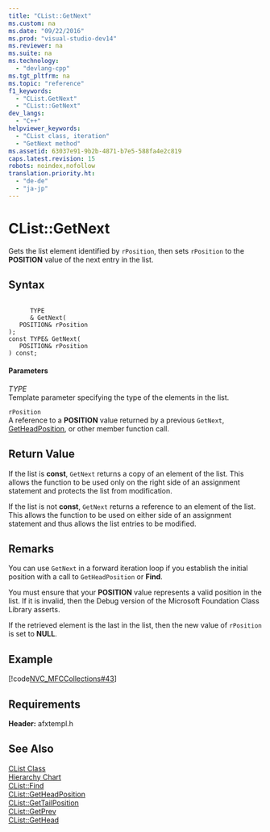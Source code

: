 ```yaml
---
title: "CList::GetNext"
ms.custom: na
ms.date: "09/22/2016"
ms.prod: "visual-studio-dev14"
ms.reviewer: na
ms.suite: na
ms.technology: 
  - "devlang-cpp"
ms.tgt_pltfrm: na
ms.topic: "reference"
f1_keywords: 
  - "CList.GetNext"
  - "CList::GetNext"
dev_langs: 
  - "C++"
helpviewer_keywords: 
  - "CList class, iteration"
  - "GetNext method"
ms.assetid: 63037e91-9b2b-4871-b7e5-588fa4e2c819
caps.latest.revision: 15
robots: noindex,nofollow
translation.priority.ht: 
  - "de-de"
  - "ja-jp"
---
```

# CList::GetNext
Gets the list element identified by `rPosition`, then sets `rPosition` to the **POSITION** value of the next entry in the list.  
  
## Syntax  
  
```  
  
      TYPE  
      & GetNext(  
   POSITION& rPosition   
);  
const TYPE& GetNext(   
   POSITION& rPosition    
) const;  
```  
  
#### Parameters  
 *TYPE*  
 Template parameter specifying the type of the elements in the list.  
  
 `rPosition`  
 A reference to a **POSITION** value returned by a previous `GetNext`, [GetHeadPosition](../vs140/clist--getheadposition.md), or other member function call.  
  
## Return Value  
 If the list is **const**, `GetNext` returns a copy of an element of the list. This allows the function to be used only on the right side of an assignment statement and protects the list from modification.  
  
 If the list is not **const**, `GetNext` returns a reference to an element of the list. This allows the function to be used on either side of an assignment statement and thus allows the list entries to be modified.  
  
## Remarks  
 You can use `GetNext` in a forward iteration loop if you establish the initial position with a call to `GetHeadPosition` or **Find**.  
  
 You must ensure that your **POSITION** value represents a valid position in the list. If it is invalid, then the Debug version of the Microsoft Foundation Class Library asserts.  
  
 If the retrieved element is the last in the list, then the new value of `rPosition` is set to **NULL**.  
  
## Example  
 [!code[NVC_MFCCollections#43](../vs140/codesnippet/CPP/clist--getnext_1.cpp)]  
  
## Requirements  
 **Header:** afxtempl.h  
  
## See Also  
 [CList Class](../vs140/clist-class.md)   
 [Hierarchy Chart](../vs140/hierarchy-chart.md)   
 [CList::Find](../vs140/clist--find.md)   
 [CList::GetHeadPosition](../vs140/clist--getheadposition.md)   
 [CList::GetTailPosition](../vs140/clist--gettailposition.md)   
 [CList::GetPrev](../vs140/clist--getprev.md)   
 [CList::GetHead](../vs140/clist--gethead.md)